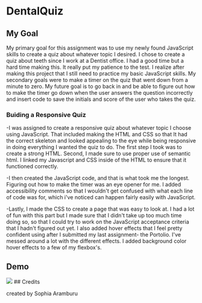 # DentalQuiz

## My Goal 
My primary goal for this assignment was to use my newly found JavaScript skills to create a quiz about whatever topic I desired. I chose to create a quiz about teeth since I work at a Dentist office. I had a good time but a hard time making this. It really put my patience to the test. I realize after making this project that I still need to practice my basic JavaScript skills. My secondary goals were to make a timer on the quiz that went down from a minute to zero. My future goal is to go back in and be able to figure out how to make the timer go down when the user answers the question incorrectly and insert code to save the initials and score of the user who takes the quiz. 

### Buiding a Responsive Quiz
-I was assigned to create a responsive quiz about whatever topic I choose using JavaScript. That included making the HTML and CSS so that It had the correct skeleton and looked appealing to the eye while being responsive in doing everything I wanted the quiz to do. The first step I took was to create a strong HTML. Second, I made sure to use proper use of semantic html. I linked my Javascript and CSS inside of the HTML to ensure that it functioned correctly. 

-I then created the JavaScript code, and that is what took me the longest. Figuring out how to make the timer was an eye opener for me. I added accessibility comments so that I wouldn't get confused with what each line of code was for, which i've noticed can happen fairly easily with JavaScript.

-Lastly, I made the CSS to create a page that was easy to look at. I had a lot of fun with this part but I made sure that I didn't take up too much time doing so, so that I could try to work on the JavaScript acceptance criteria that I hadn't figured out yet. I also added hover effects that I feel pretty confident using after I submitted my last assignment- the Portolio. I've messed around a lot with the different effects. I added background color hover effects to a few of my flexbox's.

## Demo
<img src = "./DentalQuiz/assets/Capture.PNG">
## Credits

created by Sophia Aramburu

